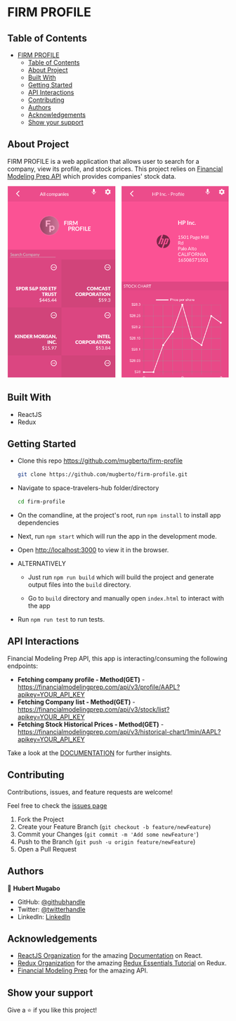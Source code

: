 # FIRM PROFILE

## Table of Contents

- [FIRM PROFILE](#firm-profile)
  - [Table of Contents](#table-of-contents)
  - [About Project](#about-project)
  - [Built With](#built-with)
  - [Getting Started](#getting-started)
  - [API Interactions](#api-interactions)
  - [Contributing](#contributing)
  - [Authors](#authors)
  - [Acknowledgements](#acknowledgements)
  - [Show your support](#show-your-support)

## About Project

FIRM PROFILE is a web application that allows user to search for a company, view its profile, and stock prices.
This project relies on [Financial Modeling Prep API](https://financialmodelingprep.com/developer/docs) which provides companies' stock data.

![screenshot](./src/images/FIRM-PROFILE.png)

<!-- ### [Live Demo - Netlify]() -->
<!-- 
### [Project Presentation - YouTube]() -->

## Built With

- ReactJS
- Redux

## Getting Started

- Clone this repo <https://github.com/mugberto/firm-profile>

    ```bash
    git clone https://github.com/mugberto/firm-profile.git
    ```

- Navigate to space-travelers-hub folder/directory

    ```bash
    cd firm-profile
    ```

- On the comandline, at the project's root, run ```npm install``` to install app dependencies

- Next, run ```npm start``` which will run the app in the development mode.

- Open [http://localhost:3000](http://localhost:3000) to view it in the browser.

- ALTERNATIVELY

  - Just run ```npm run build``` which will build the project and generate output files into the ```build``` directory.

  - Go to ```build``` directory and manually open ```index.html``` to interact with the app

- Run ```npm run test``` to run tests.

## API Interactions

Financial Modeling Prep API, this app is interacting/consuming the following endpoints:

- **Fetching company profile - Method(GET)** - <https://financialmodelingprep.com/api/v3/profile/AAPL?apikey=YOUR_API_KEY>
- **Fetching Company list - Method(GET)** - <https://financialmodelingprep.com/api/v3/stock/list?apikey=YOUR_API_KEY>
- **Fetching Stock Historical Prices - Method(GET)** - <https://financialmodelingprep.com/api/v3/historical-chart/1min/AAPL?apikey=YOUR_API_KEY>

Take a look at the [DOCUMENTATION](https://financialmodelingprep.com/developer/docs) for further insights.

## Contributing

Contributions, issues, and feature requests are welcome!

Feel free to check the [issues page](https://github.com/mugberto/firm-profile/issues)

  1. Fork the Project
  2. Create your Feature Branch (`git checkout -b feature/newFeature`)
  3. Commit your Changes (`git commit -m 'Add some newFeature'`)
  4. Push to the Branch (`git push -u origin feature/newFeature`)
  5. Open a Pull Request

## Authors

👤 **Hubert Mugabo**

- GitHub: [@githubhandle](https://github.com/mugberto)
- Twitter: [@twitterhandle](https://twitter.com/mugberto)
- LinkedIn: [LinkedIn](https://www.linkedin.com/in/hubert-mugabo-23144b6a/)

## Acknowledgements

- [ReactJS Organization](https://reactjs.org/) for the amazing [Documentation](https://reactjs.org/docs/getting-started.html) on React.
- [Redux Organization](https://redux.js.org/) for the amazing [Redux Essentials Tutorial](https://redux.js.org/tutorials/essentials/part-1-overview-concepts) on Redux.
- [Financial Modeling Prep](https://financialmodelingprep.com/) for the amazing API.

## Show your support

Give a ⭐️ if you like this project!